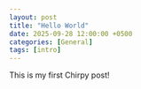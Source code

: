 ```yaml
---
layout: post
title: "Hello World"
date: 2025-09-28 12:00:00 +0500
categories: [General]
tags: [intro]
---
```


This is my first Chirpy post!
